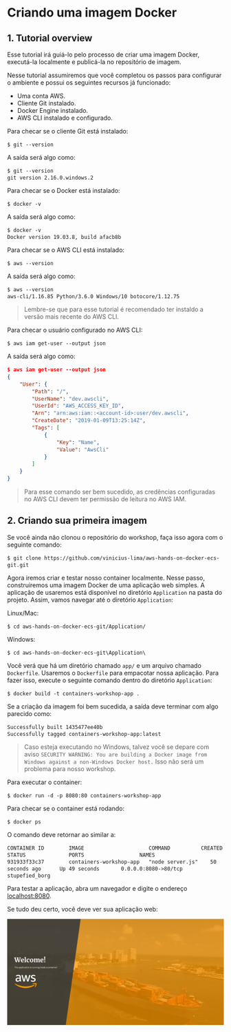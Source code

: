 # Criando uma imagem Docker

## 1. Tutorial overview

Esse tutorial irá guiá-lo pelo processo de criar uma imagem Docker, executá-la localmente e publicá-la no repositório de imagem.

Nesse tutorial assumiremos que você completou os passos para configurar o ambiente e possui os seguintes recursos já funcionado:

- Uma conta AWS.
- Cliente Git instalado.
- Docker Engine instalado.
- AWS CLI instalado e configurado.

Para checar se o cliente Git está instalado:

```
$ git --version
```

A saída será algo como:

```
$ git --version
git version 2.16.0.windows.2
```

Para checar se o Docker está instalado:

```
$ docker -v
```

A saída será algo como:

```
$ docker -v
Docker version 19.03.8, build afacb8b
```

Para checar se o AWS CLI está instalado:

```
$ aws --version
```

A saída será algo como:

```
$ aws --version
aws-cli/1.16.85 Python/3.6.0 Windows/10 botocore/1.12.75
```

> Lembre-se que para esse tutorial é recomendado ter instaldo a versão mais recente do AWS CLI.

Para checar o usuário configurado no AWS CLI:

```
$ aws iam get-user --output json
```

A saída será algo como:

```json
$ aws iam get-user --output json
{
    "User": {
        "Path": "/",
        "UserName": "dev.awscli",
        "UserId": "AWS_ACCESS_KEY_ID",
        "Arn": "arn:aws:iam::<account-id>:user/dev.awscli",
        "CreateDate": "2019-01-09T13:25:14Z",
        "Tags": [
            {
                "Key": "Name",
                "Value": "AwsCli"
            }
        ]
    }
}
```

> Para esse comando ser bem sucedido, as credências configuradas no AWS CLI devem ter permissão de leitura no AWS IAM.

## 2. Criando sua primeira imagem

Se você ainda não clonou o repositório do workshop, faça isso agora com o seguinte comando:

```
$ git clone https://github.com/vinicius-lima/aws-hands-on-docker-ecs-git.git
```

Agora iremos criar e testar nosso container localmente.
Nesse passo, construiremos uma imagem Docker de uma aplicação web simples.
A aplicação de usaremos está disponível no diretório `Application` na pasta do projeto.
Assim, vamos navegar até o diretório `Application`:

Linux/Mac:

```
$ cd aws-hands-on-docker-ecs-git/Application/
```

Windows:

```
$ cd aws-hands-on-docker-ecs-git\Application\
```

Você verá que há um diretório chamado `app/` e um arquivo chamado `Dockerfile`.
Usaremos o `Dockerfile` para empacotar nossa aplicação.
Para fazer isso, execute o seguinte comando dentro do diretório `Application`:

```
$ docker build -t containers-workshop-app .
```

Se a criação da imagem foi bem sucedida, a saída deve terminar com algo parecido como:

```
Successfully built 1435477ee40b
Successfully tagged containers-workshop-app:latest
```

> Caso esteja executando no Windows, talvez você se depare com aviso `SECURITY WARNING: You are building a Docker image from Windows against a non-Windows Docker host.` Isso não será um problema para nosso workshop.

Para executar o container:

```
$ docker run -d -p 8080:80 containers-workshop-app
```

Para checar se o container está rodando:

```
$ docker ps
```

O comando deve retornar ao similar a:

```
CONTAINER ID        IMAGE                     COMMAND          CREATED             STATUS              PORTS                  NAMES
931933f33c37        containers-workshop-app   "node server.js"    50 seconds ago      Up 49 seconds       0.0.0.0:8080->80/tcp   stupefied_borg
```

Para testar a aplicação, abra um navegador e digite o endereço [localhost:8080](http://localhost:8080).

Se tudo deu certo, você deve ver sua aplicação web:

![Web Application](images/web_application.png)
